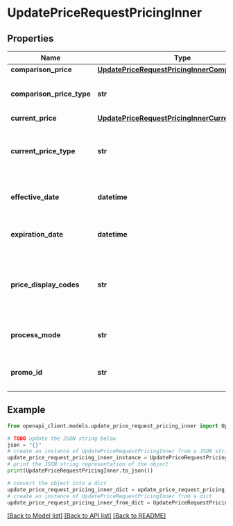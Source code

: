 # UpdatePriceRequestPricingInner


## Properties

Name | Type | Description | Notes
------------ | ------------- | ------------- | -------------
**comparison_price** | [**UpdatePriceRequestPricingInnerComparisonPrice**](UpdatePriceRequestPricingInnerComparisonPrice.md) |  | [optional] 
**comparison_price_type** | **str** | This is applicable only for promotions | [optional] 
**current_price** | [**UpdatePriceRequestPricingInnerCurrentPrice**](UpdatePriceRequestPricingInnerCurrentPrice.md) |  | 
**current_price_type** | **str** | This is applicable only for both promotions and price | 
**effective_date** | **datetime** | This is applicable only for promotions | [optional] 
**expiration_date** | **datetime** | This is applicable only for promotions | [optional] 
**price_display_codes** | **str** | Represent promo placement. This is applicable only for promotions | [optional] 
**process_mode** | **str** | This is applicable only for promotions | [optional] 
**promo_id** | **str** | This is applicable only for promotions | [optional] 

## Example

```python
from openapi_client.models.update_price_request_pricing_inner import UpdatePriceRequestPricingInner

# TODO update the JSON string below
json = "{}"
# create an instance of UpdatePriceRequestPricingInner from a JSON string
update_price_request_pricing_inner_instance = UpdatePriceRequestPricingInner.from_json(json)
# print the JSON string representation of the object
print(UpdatePriceRequestPricingInner.to_json())

# convert the object into a dict
update_price_request_pricing_inner_dict = update_price_request_pricing_inner_instance.to_dict()
# create an instance of UpdatePriceRequestPricingInner from a dict
update_price_request_pricing_inner_from_dict = UpdatePriceRequestPricingInner.from_dict(update_price_request_pricing_inner_dict)
```
[[Back to Model list]](../README.md#documentation-for-models) [[Back to API list]](../README.md#documentation-for-api-endpoints) [[Back to README]](../README.md)



